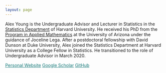 ```yaml
---
layout: page
---
```


Alex Young is the Undergraduate Advisor and Lecturer in Statistics in the <a href="https://statistics.fas.harvard.edu/">Statistics Department</a> of Harvard University. He received his PhD from the <a href="https://appliedmath.arizona.edu/">Program in Applied Mathematics</a> at the University of Arizona under the guidance of Joceline Lega.  After a postdoctoral fellowship with David Dunson at Duke University, Alex joined the Statistics Department at Harvard University as a College Fellow in Statistics.  He transitioned to the role of Undergraduate Advisor in March 2020. 

<a href="https://sites.google.com/view/alexander-l-young/home" class="btn" style="color:#157878">Personal Website</a>
<a href="https://scholar.google.com/citations?user=CZpyR9AAAAAJ&hl=en" class="btn" style="color:#157878">Google Scholar</a>
<a href="https://github.com/young1062/" class="btn" style="color:#157878; border-color:#157878">GitHub</a>

